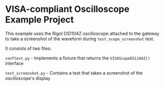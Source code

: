 # VISA-compliant Oscilloscope Example Project

This example uses the Rigol DS1104Z oscilloscope attached to the gateway to take a screenshot of the waveform during `test_scope_screenshot` test.

It consists of two files:

`conftest.py` - Implements a fixture that returns the `VISAScopeDS1104Z()` interface

`test_screenshot.py` - Contains a test that takes a screenshot of the oscilloscope's display